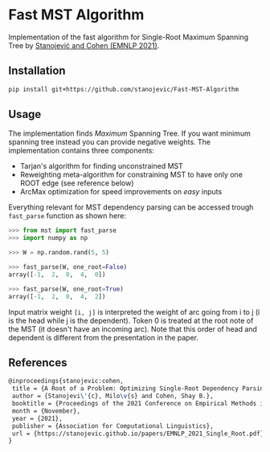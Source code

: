 # Fast MST Algorithm
Implementation of the fast algorithm for Single-Root Maximum Spanning Tree by [Stanojević and Cohen (EMNLP 2021)](#references).

## Installation

```bash
pip install git+https://github.com/stanojevic/Fast-MST-Algorithm
```

## Usage
The implementation finds *Maximum* Spanning Tree. If you want minimum spanning tree instead you can provide negative weights. The implementation contains three components:
- Tarjan's algorithm for finding unconstrained MST
- Reweighting meta-algorithm for constraining MST to have only one ROOT edge (see reference below)
- ArcMax optimization for speed improvements on <em>easy</em> inputs

Everything relevant for MST dependency parsing can be accessed trough `fast_parse` function as shown here:

```python
>>> from mst import fast_parse
>>> import numpy as np

>>> W = np.random.rand(5, 5)

>>> fast_parse(W, one_root=False)
array([-1,  2,  0,  4,  0])

>>> fast_parse(W, one_root=True)
array([-1,  2,  0,  4,  2])
```

Input matrix weight `[i, j]` is interpreted the weight of arc going from i to j (i is the head while j is the dependent). Token 0 is treated at the root note of the MST (it doesn't have an incoming arc).
Note that this order of head and dependent is different from the presentation in the paper.

## References

```latex
@inproceedings{stanojevic:cohen,
 title = {A Root of a Problem: Optimizing Single-Root Dependency Parsing},
 author = {Stanojevi\'{c}, Milo\v{s} and Cohen, Shay B.},
 booktitle = {Proceedings of the 2021 Conference on Empirical Methods in Natural Language Processing},
 month = {November},
 year = {2021},
 publisher = {Association for Computational Linguistics},
 url = {https://stanojevic.github.io/papers/EMNLP_2021_Single_Root.pdf},
}
```
